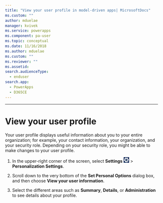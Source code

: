 ```yaml
---
title: "View your user profile in model-driven apps| MicrosoftDocs"
ms.custom: ""
author: mduelae
manager: kvivek
ms.service: powerapps
ms.component: pa-user
ms.topic: conceptual
ms.date: 11/16/2018
ms.author: mduelae
ms.custom: ""
ms.reviewer: ""
ms.assetid: 
search.audienceType: 
  - enduser
search.app: 
  - PowerApps
  - D365CE
---
```

---
# View your user profile  


Your user profile displays useful information about you to your entire organization; for example, your contact information, your organization, and your security role. Depending on your security role, you might be able to make changes to your user profile.  
  
1. In the upper-right corner of the screen, select **Settings** ![user-profile-settings-button](media/user-profile-settings-button.gif) > **Personalization Settings**.  
 
2. Scroll down to the very bottom of the **Set Personal Options** dialog box, and then choose **View your user information**.  
  
3. Select the different areas such as **Summary**, **Details**, or **Administration** to see details about your profile. 
  
